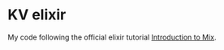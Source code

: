 # KV elixir
My code following the official elixir tutorial [Introduction to Mix](https://elixir-lang.org/getting-started/mix-otp/introduction-to-mix.html).

